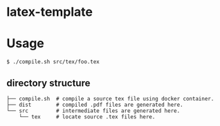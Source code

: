 # latex-template

# Usage

```
$ ./compile.sh src/tex/foo.tex
```

## directory structure

```
├── compile.sh  # compile a source tex file using docker container.
├── dist        # compiled .pdf files are generated here.
└── src         # intermediate files are generated here.
    └── tex     # locate source .tex files here.

```